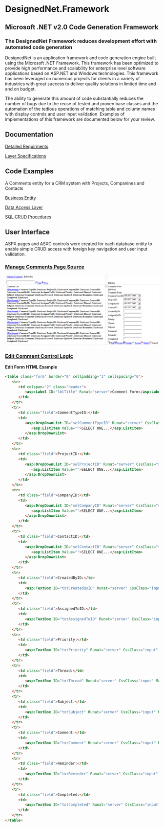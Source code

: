 # DesignedNet.Framework
## Microsoft .NET v2.0 Code Generation Framework

### The DesignedNet Framework reduces development effort with automated code generation

DesignedNet is an application framework and code generation engine built using the Microsoft .NET Framework. This framework has been optimized to provide high performance and scalability for enterprise level software applications based on ASP.NET and Windows technologies. This framework has been leveraged on numerous projects for clients in a variety of industries with great success to deliver quality solutions in limited time and and on budget.

The ability to generate this amount of code substantially reduces the number of bugs due to the reuse of tested and proven base classes and the automation of the tedious operations of matching table and column names with display controls and user input validation. Examples of implementations of this framework are documented below for your review.

## Documentation

[Detailed Requirments](./Documentation/Requirements.pdf)

[Layer Specifications](./Documentation/Specifications.pdf)

## Code Examples

A Comments entity for a CRM system with Projects, Companines and Contacts

[Business Entity](./Output/Biz/BizComment.cs)

[Data Access Layer](./Output/Dal/DalComment.cs)

[SQL CRUD Procedures](./Output/Sql/Comment_Verbs.sql)

## User Interface

ASPX pages and ASXC controls were created for each database entity to enable simple CRUD access with foreign key navigation and user input validation.

### [Manage Comments Page Source](./Output/Web/ManageComment.aspx.cs)

![Manage Comments Page](./Documentation/Comments.png)

### [Edit Comment Control Logic](./Output/Web/Controls/CommentEdit.ascx.cs)

**Edit Form HTML Example**
```html
<table class="form" border="0" cellpadding="1" cellspacing="0">
   <tr>
      <td colspan="2" class="header">
         <asp:Label ID="lblTitle" Runat="server">Comment Form</asp:Label>
      </td>
   </tr>
   <tr>
      <td class="field">CommentTypeID:</td>
      <td>
         <asp:DropDownList ID="selCommentTypeID" Runat="server" CssClass="select">
            <asp:ListItem Value="">SELECT ONE...</asp:ListItem>
         </asp:DropDownList>
      </td>
   </tr>
   <tr>
      <td class="field">ProjectID:</td>
      <td>
         <asp:DropDownList ID="selProjectID" Runat="server" CssClass="select">
            <asp:ListItem Value="">SELECT ONE...</asp:ListItem>
         </asp:DropDownList>
      </td>
   </tr>
   <tr>
      <td class="field">CompanyID:</td>
      <td>
         <asp:DropDownList ID="selCompanyID" Runat="server" CssClass="select">
            <asp:ListItem Value="">SELECT ONE...</asp:ListItem>
         </asp:DropDownList>
      </td>
   </tr>
   <tr>
      <td class="field">ContactID:</td>
      <td>
         <asp:DropDownList ID="selContactID" Runat="server" CssClass="select">
            <asp:ListItem Value="">SELECT ONE...</asp:ListItem>
         </asp:DropDownList>
      </td>
   </tr>
   <tr>
      <td class="field">CreatedByID:</td>
      <td>
         <asp:TextBox ID="txtCreatedByID" Runat="server" CssClass="input" MaxLength="25"></asp:TextBox>
      </td>
   </tr>
   <tr>
      <td class="field">AssignedToID:</td>
      <td>
         <asp:TextBox ID="txtAssignedToID" Runat="server" CssClass="input" MaxLength="25"></asp:TextBox>
      </td>
   </tr>
   <tr>
      <td class="field">Priority:</td>
      <td>
         <asp:TextBox ID="txtPriority" Runat="server" CssClass="input" MaxLength="25"></asp:TextBox>
      </td>
   </tr>
   <tr>
      <td class="field">Thread:</td>
      <td>
         <asp:TextBox ID="txtThread" Runat="server" CssClass="input" MaxLength="50"></asp:TextBox>
      </td>
   </tr>
   <tr>
      <td class="field">Subject:</td>
      <td>
         <asp:TextBox ID="txtSubject" Runat="server" CssClass="input" MaxLength="500"></asp:TextBox>
      </td>
   </tr>
   <tr>
      <td class="field">Comment:</td>
      <td>
         <asp:TextBox ID="txtComment" Runat="server" CssClass="input" MaxLength="5000"></asp:TextBox>
      </td>
   </tr>
   <tr>
      <td class="field">Reminder:</td>
      <td>
         <asp:TextBox ID="txtReminder" Runat="server" CssClass="input" MaxLength="25"></asp:TextBox>
      </td>
   </tr>
   <tr>
      <td class="field">Completed:</td>
      <td>
         <asp:TextBox ID="txtCompleted" Runat="server" CssClass="input" MaxLength="25"></asp:TextBox>
      </td>
   </tr>
</table>
```
